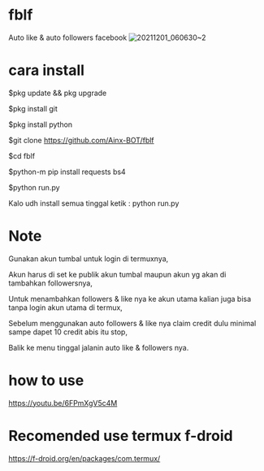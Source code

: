 # fblf
Auto like &amp; auto followers facebook
![20211201_060630~2](https://user-images.githubusercontent.com/52388234/144144107-62e7d9a8-27c3-4e65-a082-9287500853ec.jpg)

# cara install

$pkg update && pkg upgrade

$pkg install git

$pkg install python

$git clone https://github.com/Ainx-BOT/fblf

$cd fblf

$python-m pip install requests bs4

$python run.py


Kalo udh install semua tinggal ketik : python run.py

# Note

Gunakan akun tumbal untuk login di termuxnya,

Akun harus di set ke publik akun tumbal maupun akun yg akan di tambahkan followersnya,

Untuk menambahkan followers & like nya ke akun utama kalian juga bisa tanpa login akun utama di termux,

Sebelum menggunakan auto followers & like nya claim credit dulu minimal sampe dapet 10 credit abis itu stop,

Balik ke menu tinggal jalanin auto like & followers nya.

# how to use
https://youtu.be/6FPmXgV5c4M

# Recomended use termux f-droid
https://f-droid.org/en/packages/com.termux/
